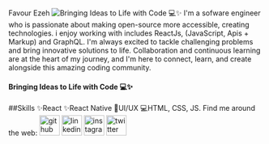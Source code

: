 Favour Ezeh
![Bringing Ideas to Life with Code 💻✨](https://pbs.twimg.com/media/F98DnJBbkAAKWdI?format=jpg&name=900x900)
I'm a sofware engineer who is passionate about making open-source more accessible, creating technologies. i enjoy working with includes ReactJs, (JavaScript, Apis + Markup) and GraphQL. I'm always excited to tackle challenging problems and bring innovative solutions to life. Collaboration and continuous learning are at the heart of my journey, and I'm here to connect, learn, and create alongside this amazing coding community.

#### Bringing Ideas to Life with Code 💻✨
##Skills 
✨React
✨React Native
📲UI/UX
💻HTML, CSS, JS.
Find me around the web:
[<img src='https://cdn.jsdelivr.net/npm/simple-icons@3.0.1/icons/github.svg' alt='github' height='40'>](https://github.com/https://github.com/Favour-565)  [<img src='https://cdn.jsdelivr.net/npm/simple-icons@3.0.1/icons/linkedin.svg' alt='linkedin' height='40'>](https://www.linkedin.com/in/https://www.linkedin.com/in/ezeh-favour-chimuanya/)  [<img src='https://cdn.jsdelivr.net/npm/simple-icons@3.0.1/icons/instagram.svg' alt='instagram' height='40'>](https://www.instagram.com/https://www.instagram.com/marvin.eze.3//)  [<img src='https://cdn.jsdelivr.net/npm/simple-icons@3.0.1/icons/twitter.svg' alt='twitter' height='40'>](https://twitter.com/https://twitter.com/favour26519)  


